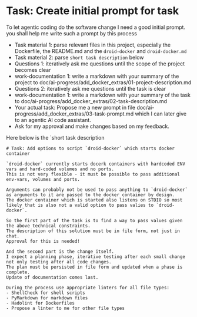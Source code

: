 # Task: Create initial prompt for task

To let agentic coding do the software change I need a good initial prompt.
you shall help me write such a prompt by this process
- Task material 1: parse relevant files in this project, especially the Dockerfile, the README.md and the `droid-docker` and `droid-docker.md` 
- Task material 2: parse `short task description` below
- Questions 1: iteratively ask me questions until the scope of the project becomes clear
- work-documentation 1: write a markdown with your summary of the project to doc/ai-progress/add_docker_extras/01-project-description.md
- Questions 2: iteratively ask me questions until the task is clear
- work-documentation 1: write a markdown with your summary of the task to doc/ai-progress/add_docker_extras/02-task-description.md
- Your actual task: Propose me a new prompt in file doc/ai-progress/add_docker_extras/03-task-prompt.md which I can later give to an agentic AI code assistant.
- Ask for my approval and make changes based on my feedback.

Here below is the `short task description

```
# Task: Add options to script `droid-docker` which starts docker container

`droid-docker` currently starts docerk containers with hardcoded ENV vars and hard-coded volumes and no ports.
This is not very flexible - it must be possible to pass additional env-vars, volumes and ports.

Arguments can probably not be used to pass anything to `droid-docker` as arguments to it are passed to the docker container by design.
The docker container which is started also listens on STDIO so most likely that is also not a valid option to pass valies to `droid-docker`.

So the first part of the task is to find a way to pass values given the above technical constraints.
The description of this solution must be in file form, not just in chat.
Approval for this is needed!

And the second part is the change itself.
I expect a planning phase, iterative testing after each small change not only testing after all code changes.
The plan must be persisted in file form and updated when a phase is complete.
Update of documentation comes last.

During the process use appropriate linters for all file types:
- ShellCheck for shell scripts
- PyMarkdown for markdown files
- Hadolint for Dockerfiles
- Propose a linter to me for other file types